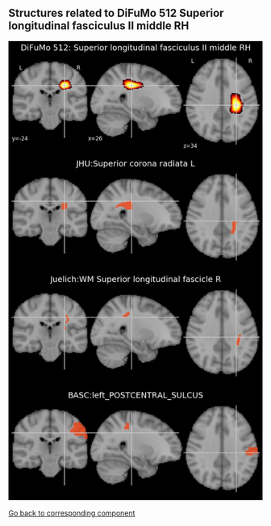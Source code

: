 


## Structures related to DiFuMo 512 Superior longitudinal fasciculus II middle RH

![37](37.jpg "Structures related to DiFuMo 512 Superior longitudinal fasciculus II middle RH")

[Go back to corresponding component](https://parietal-inria.github.io/DiFuMo/512/html/37.html)